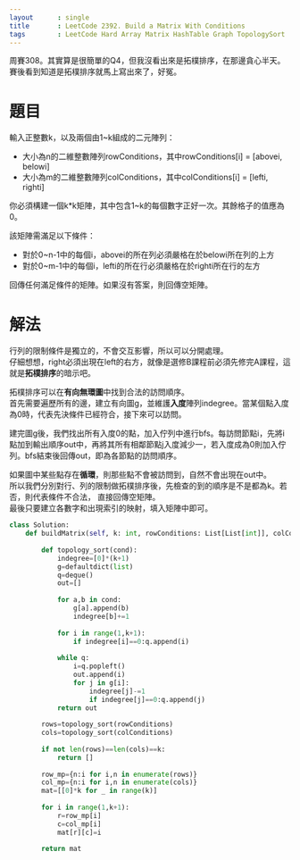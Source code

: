 ```yaml
--- 
layout      : single
title       : LeetCode 2392. Build a Matrix With Conditions
tags        : LeetCode Hard Array Matrix HashTable Graph TopologySort
---
```

周賽308。其實算是很簡單的Q4，但我沒看出來是拓樸排序，在那邊貪心半天。賽後看到知道是拓樸排序就馬上寫出來了，好冤。  

# 題目
輸入正整數k，以及兩個由1\~k組成的二元陣列：  
- 大小為n的二維整數陣列rowConditions，其中rowConditions[i] = [abovei, belowi]  
- 大小為m的二維整數陣列colConditions，其中colConditions[i] = [lefti, righti]  

你必須構建一個k\*k矩陣，其中包含1\~k的每個數字正好一次。其餘格子的值應為0。  

該矩陣需滿足以下條件：  
- 對於0\~n-1中的每個i，abovei的所在列必須嚴格在於belowi所在列的上方  
- 對於0\~m-1中的每個i，lefti的所在行必須嚴格在於righti所在行的左方  

回傳任何滿足條件的矩陣。如果沒有答案，則回傳空矩陣。  

# 解法
行列的限制條件是獨立的，不會交互影響，所以可以分開處理。  
仔細想想，right必須出現在left的右方，就像是選修B課程前必須先修完A課程，這就是**拓樸排序**的暗示吧。  

拓樸排序可以在**有向無環圖**中找到合法的訪問順序。  
首先需要遍歷所有的邊，建立有向圖g，並維護**入度**陣列indegree。當某個點入度為0時，代表先決條件已經符合，接下來可以訪問。  

建完圖g後，我們找出所有入度0的點，加入佇列中進行bfs。每訪問節點i，先將i點加到輸出順序out中，再將其所有相鄰節點j入度減少一，若入度成為0則加入佇列。bfs結束後回傳out，即為各節點的訪問順序。  

如果圖中某些點存在**循環**，則那些點不會被訪問到，自然不會出現在out中。  
所以我們分別對行、列的限制做拓樸排序後，先檢查的到的順序是不是都為k。若否，則代表條件不合法， 直接回傳空矩陣。  
最後只要建立各數字和出現索引的映射，填入矩陣中即可。  

```python
class Solution:
    def buildMatrix(self, k: int, rowConditions: List[List[int]], colConditions: List[List[int]]) -> List[List[int]]:
        
        def topology_sort(cond):
            indegree=[0]*(k+1)
            g=defaultdict(list)
            q=deque()
            out=[]
            
            for a,b in cond:
                g[a].append(b)
                indegree[b]+=1
            
            for i in range(1,k+1):
                if indegree[i]==0:q.append(i)   
        
            while q:
                i=q.popleft()
                out.append(i)
                for j in g[i]:
                    indegree[j]-=1
                    if indegree[j]==0:q.append(j)
            return out
        
        rows=topology_sort(rowConditions)
        cols=topology_sort(colConditions)
        
        if not len(rows)==len(cols)==k:
            return []
        
        row_mp={n:i for i,n in enumerate(rows)}
        col_mp={n:i for i,n in enumerate(cols)}
        mat=[[0]*k for _ in range(k)]
        
        for i in range(1,k+1):
            r=row_mp[i]
            c=col_mp[i]
            mat[r][c]=i
        
        return mat
```
